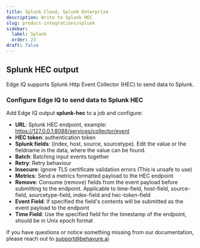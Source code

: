 ```yaml
---
title: Splunk Cloud, Splunk Enterprise
description: Write to Splunk HEC
slug: product-integrations/splunk
sidebar:
  label: Splunk
  order: 23
draft: false
---
```


## Splunk HEC output

Edge IQ supports Splunk Http Event Collector (HEC) to send data to Splunk.

### Configure Edge IQ to send data to Splunk HEC

Add Edge IQ output **splunk-hec** to a job and configure:

- **URL**: Splunk HEC endpoint, example: https://127.0.0.1:8088/services/collector/event
- **HEC token**: authentication token
- **Splunk fields**: (index, host, source, sourcetype). Edit the value or the fieldname in the data, where the value can be found.
- **Batch**: Batching input events together
- **Retry**: Retry behaviour
- **Insecure**: Ignore TLS certificate validation errors (This is unsafe to use)
- **Metrics**: Send a metrics formatted payload to the HEC endpoint
- **Remove**: Consume (remove) fields from the event payload before submitting to the endpoint. Applicable to time-field, host-field, source-field, sourcetype-field, index-field and hec-token-field
- **Event Field**: If specified the field's contents will be submitted as the event payload to the endpoint
- **Time Field**: Use the specified field for the timestamp of the endpoint, should be in Unix epoch format

If you have questions or notice something missing from our documentation, please reach out to support@behavure.ai

